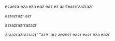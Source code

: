 ezaeza
eza
eza
eaz
eaz
ez
aarteazrrzazrazr

azrazrazr
azr

azrazrazrrazazr

zraazrazrazrazr'
"azé
'arz
aezezr
eazr
eazr
eza
eazr
